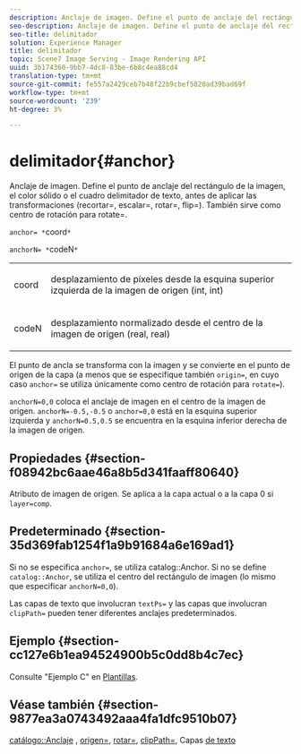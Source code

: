 ```yaml
---
description: Anclaje de imagen. Define el punto de anclaje del rectángulo de la imagen, el color sólido o el cuadro delimitador de texto, antes de aplicar las transformaciones (recortar=, escalar=, rotar=, flip=). También sirve como centro de rotación para rotate=.
seo-description: Anclaje de imagen. Define el punto de anclaje del rectángulo de la imagen, el color sólido o el cuadro delimitador de texto, antes de aplicar las transformaciones (recortar=, escalar=, rotar=, flip=). También sirve como centro de rotación para rotate=.
seo-title: delimitador
solution: Experience Manager
title: delimitador
topic: Scene7 Image Serving - Image Rendering API
uuid: 3b174360-9bb7-4dc8-83be-6b8c4ea88cd4
translation-type: tm+mt
source-git-commit: fe557a2429ceb7b48f22b9cbef5820ad39bad69f
workflow-type: tm+mt
source-wordcount: '239'
ht-degree: 3%

---
```



# delimitador{#anchor}

Anclaje de imagen. Define el punto de anclaje del rectángulo de la imagen, el color sólido o el cuadro delimitador de texto, antes de aplicar las transformaciones (recortar=, escalar=, rotar=, flip=). También sirve como centro de rotación para rotate=.

`anchor= *`coord`*`

`anchorN= *`codeN`*`

<table id="simpletable_3ED1CD0BF473439FA1132FC84B4452A8"> 
 <tr class="strow"> 
  <td class="stentry"> <p><span class="codeph"> <span class="varname"> coord</span> </span> </p> </td> 
  <td class="stentry"> <p>desplazamiento de píxeles desde la esquina superior izquierda de la imagen de origen (int, int) </p></td> 
 </tr> 
 <tr class="strow"> 
  <td class="stentry"> <p><span class="codeph"> <span class="varname"> codeN</span> </span> </p> </td> 
  <td class="stentry"> <p>desplazamiento normalizado desde el centro de la imagen de origen (real, real) </p></td> 
 </tr> 
</table>

El punto de ancla se transforma con la imagen y se convierte en el punto de origen de la capa (a menos que se especifique también `origin=`, en cuyo caso `anchor=` se utiliza únicamente como centro de rotación para `rotate=`).

`anchorN=0,0` coloca el anclaje de imagen en el centro de la imagen de origen. `anchorN=-0.5,-0.5` o  `anchor=0,0` está en la esquina superior izquierda y  `anchorN=0.5,0.5` se encuentra en la esquina inferior derecha de la imagen de origen.

## Propiedades {#section-f08942bc6aae46a8b5d341faaff80640}

Atributo de imagen de origen. Se aplica a la capa actual o a la capa 0 si `layer=comp`.

## Predeterminado {#section-35d369fab1254f1a9b91684a6e169ad1}

Si no se especifica `anchor=`, se utiliza catalog::Anchor. Si no se define `catalog::Anchor`, se utiliza el centro del rectángulo de imagen (lo mismo que especificar `anchorN=0,0`).

Las capas de texto que involucran `textPs=` y las capas que involucran `clipPath=` pueden tener diferentes anclajes predeterminados.

## Ejemplo {#section-cc127e6b1ea94524900b5c0dd8b4c7ec}

Consulte &quot;Ejemplo C&quot; en [Plantillas](../../../../../is-api/http-ref/image-serving-api-ref/c-http-protocol-reference/c-templates/c-templates.md#concept-3cd2d2adae0e41b2979b9640244d4d3e).

## Véase también {#section-9877ea3a0743492aaa4fa1dfc9510b07}

[catálogo::Anclaje](/help/aem-is-ir-api/is-api/image-catalog/image-serving-api-ref/c-image-catalog-reference/c-image-svg-data-reference/c-image-data-reference/r-anchor-cat.md) ,  [origen=](../../../../../is-api/http-ref/image-serving-api-ref/c-http-protocol-reference/c-command-reference/r-origin.md#reference-e11c7ac06e2240cc884c3fec98f05138),  [rotar=](../../../../../is-api/http-ref/image-serving-api-ref/c-http-protocol-reference/c-command-reference/r-rotate.md#reference-12abb086635546ec9ec2e1a793dc1096),  [clipPath=](../../../../../is-api/http-ref/image-serving-api-ref/c-http-protocol-reference/c-command-reference/r-clippath.md#reference-8139b1b52dc54749b51b109521ddf83d), Capas  [de texto](../../../../../is-api/http-ref/image-serving-api-ref/c-http-protocol-reference/c-text-formatting/r-text-layers.md#reference-47e78cfb18134db5ab09e17af14a6a8f)
